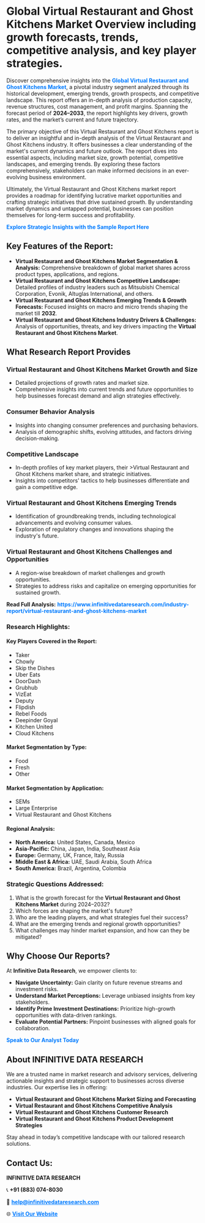 <h1>Global Virtual Restaurant and Ghost Kitchens Market Overview including growth forecasts, trends, competitive analysis, and key player strategies.</h1>
<p>
Discover comprehensive insights into the 
<a href="https://www.infinitivedataresearch.com/industry-report/virtual-restaurant-and-ghost-kitchens-market" rel="dofollow" style="color: #007BFF; text-decoration: none;"><strong>Global Virtual Restaurant and Ghost Kitchens Market</strong></a>, a pivotal industry segment analyzed through its historical development, emerging trends, growth prospects, and competitive landscape. This report offers an in-depth analysis of production capacity, revenue structures, cost management, and profit margins. Spanning the forecast period of <strong>2024–2033</strong>, the report highlights key drivers, growth rates, and the market’s current and future trajectory.
</p>
<p>
The primary objective of this Virtual Restaurant and Ghost Kitchens report is to deliver an insightful and in-depth analysis of the Virtual Restaurant and Ghost Kitchens industry. It offers businesses a clear understanding of the market's current dynamics and future outlook. The report dives into essential aspects, including market size, growth potential, competitive landscapes, and emerging trends. By exploring these factors comprehensively, stakeholders can make informed decisions in an ever-evolving business environment.
</p>
<p>
Ultimately, the Virtual Restaurant and Ghost Kitchens market report provides a roadmap for identifying lucrative market opportunities and crafting strategic initiatives that drive sustained growth. By understanding market dynamics and untapped potential, businesses can position themselves for long-term success and profitability.
</p>
<p>
<a href="https://www.infinitivedataresearch.com/request-sample/reportId=102301" style="color: #007BFF; text-decoration: none;"><strong>Explore Strategic Insights with the Sample Report Here</strong></a>
</p>

<h2>Key Features of the Report:</h2>
<ul>
<li><strong>Virtual Restaurant and Ghost Kitchens Market Segmentation & Analysis:</strong> Comprehensive breakdown of global market shares across product types, applications, and regions.</li>
<li><strong>Virtual Restaurant and Ghost Kitchens Competitive Landscape:</strong> Detailed profiles of industry leaders such as Mitsubishi Chemical Corporation, Evonik, Altuglas International, and others.</li>
<li><strong>Virtual Restaurant and Ghost Kitchens Emerging Trends & Growth Forecasts:</strong> Focused insights on macro and micro trends shaping the market till <strong>2032</strong>.</li>
<li><strong>Virtual Restaurant and Ghost Kitchens Industry Drivers & Challenges:</strong> Analysis of opportunities, threats, and key drivers impacting the <strong>Virtual Restaurant and Ghost Kitchens Market</strong>.</li>
</ul>

<h2>What Research Report Provides</h2>
<h3>Virtual Restaurant and Ghost Kitchens Market Growth and Size</h3>
<ul>
<li>Detailed projections of growth rates and market size.</li>
<li>Comprehensive insights into current trends and future opportunities to help businesses forecast demand and align strategies effectively.</li>
</ul>

<h3>Consumer Behavior Analysis</h3>
<ul>
<li>Insights into changing consumer preferences and purchasing behaviors.</li>
<li>Analysis of demographic shifts, evolving attitudes, and factors driving decision-making.</li>
</ul>

<h3>Competitive Landscape</h3>
<ul>
<li>In-depth profiles of key market players, their >Virtual Restaurant and Ghost Kitchens market share, and strategic initiatives.</li>
<li>Insights into competitors' tactics to help businesses differentiate and gain a competitive edge.</li>
</ul>

<h3>Virtual Restaurant and Ghost Kitchens Emerging Trends</h3>
<ul>
<li>Identification of groundbreaking trends, including technological advancements and evolving consumer values.</li>
<li>Exploration of regulatory changes and innovations shaping the industry's future.</li>
</ul>

<h3>Virtual Restaurant and Ghost Kitchens Challenges and Opportunities</h3>
<ul>
<li>A region-wise breakdown of market challenges and growth opportunities.</li>
<li>Strategies to address risks and capitalize on emerging opportunities for sustained growth.</li>
</ul>
<p><strong>Read Full Analysis:</strong> <a href="https://www.infinitivedataresearch.com/industry-report/virtual-restaurant-and-ghost-kitchens-market" rel="dofollow" style="color: #007BFF; text-decoration: none;"><strong>https://www.infinitivedataresearch.com/industry-report/virtual-restaurant-and-ghost-kitchens-market</strong></a></p>
<h3>Research Highlights:</h3>
<h4>Key Players Covered in the Report:</h4>
<ul><li>Taker</li><li>Chowly</li><li>Skip the Dishes</li><li>Uber Eats</li><li>DoorDash</li><li>Grubhub</li><li>VizEat</li><li>Deputy</li><li>Flipdish</li><li>Rebel Foods</li><li>Deepinder Goyal</li><li>Kitchen United</li><li>Cloud Kitchens</li></ul>
<h4>Market Segmentation by Type:</h4>
<ul><li>Food</li><li>Fresh</li><li>Other</li></ul>
<h4>Market Segmentation by Application:</h4>
<ul><li>SEMs</li><li>Large Enterprise</li><li>Virtual Restaurant and Ghost Kitchens</li></ul>

<h4>Regional Analysis:</h4>
<ul>
<li><strong>North America:</strong> United States, Canada, Mexico</li>
<li><strong>Asia-Pacific:</strong> China, Japan, India, Southeast Asia</li>
<li><strong>Europe:</strong> Germany, UK, France, Italy, Russia</li>
<li><strong>Middle East & Africa:</strong> UAE, Saudi Arabia, South Africa</li>
<li><strong>South America:</strong> Brazil, Argentina, Colombia</li>
</ul>

<h3>Strategic Questions Addressed:</h3>
<ol>
<li>What is the growth forecast for the <strong>Virtual Restaurant and Ghost Kitchens Market</strong> during 2024–2032?</li>
<li>Which forces are shaping the market's future?</li>
<li>Who are the leading players, and what strategies fuel their success?</li>
<li>What are the emerging trends and regional growth opportunities?</li>
<li>What challenges may hinder market expansion, and how can they be mitigated?</li>
</ol>

<h2>Why Choose Our Reports?</h2>
<p>At <strong>Infinitive Data Research</strong>, we empower clients to:</p>
<ul>
<li><strong>Navigate Uncertainty:</strong> Gain clarity on future revenue streams and investment risks.</li>
<li><strong>Understand Market Perceptions:</strong> Leverage unbiased insights from key stakeholders.</li>
<li><strong>Identify Prime Investment Destinations:</strong> Prioritize high-growth opportunities with data-driven rankings.</li>
<li><strong>Evaluate Potential Partners:</strong> Pinpoint businesses with aligned goals for collaboration.</li>
</ul>
<p><a href="https://www.infinitivedataresearch.com/industry-report/virtual-restaurant-and-ghost-kitchens-market" rel="dofollow" style="color: #007BFF; text-decoration: none;"><strong>Speak to Our Analyst Today</strong></a></p>

<h2>About INFINITIVE DATA RESEARCH</h2>
<p>We are a trusted name in market research and advisory services, delivering actionable insights and strategic support to businesses across diverse industries. Our expertise lies in offering:</p>
<ul>
<li><strong>Virtual Restaurant and Ghost Kitchens Market Sizing and Forecasting</strong></li>
<li><strong>Virtual Restaurant and Ghost Kitchens Competitive Analysis</strong></li>
<li><strong>Virtual Restaurant and Ghost Kitchens Customer Research</strong></li>
<li><strong>Virtual Restaurant and Ghost Kitchens Product Development Strategies</strong></li>
</ul>
<p>Stay ahead in today’s competitive landscape with our tailored research solutions.</p>

<h2>Contact Us:</h2>
<p><strong>INFINITIVE DATA RESEARCH</strong></p>
<p>📞 <strong>+91 (883) 074-8030</strong></p>
<p>📧 <strong><a href="mailto:help@infinitivedataresearch.com" style="color: #007BFF;">help@infinitivedataresearch.com</a></strong></p>
<p>🌐 <strong><a href="https://www.infinitivedataresearch.com" rel="dofollow" style="color: #007BFF;">Visit Our Website</a></strong></p>